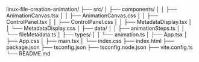 linux-file-creation-animation/
├── src/
│ ├── components/
│ │ ├── AnimationCanvas.tsx
│ │ ├── AnimationCanvas.css
│ │ ├── ControlPanel.tsx
│ │ ├── ControlPanel.css
│ │ ├── MetadataDisplay.tsx
│ │ └── MetadataDisplay.css
│ ├── data/
│ │ ├── animationSteps.ts
│ │ └── fileMetadata.ts
│ ├── types/
│ │ └── animation.ts
│ ├── App.tsx
│ ├── App.css
│ ├── main.tsx
│ └── index.css
├── index.html
├── package.json
├── tsconfig.json
├── tsconfig.node.json
├── vite.config.ts
└── README.md
